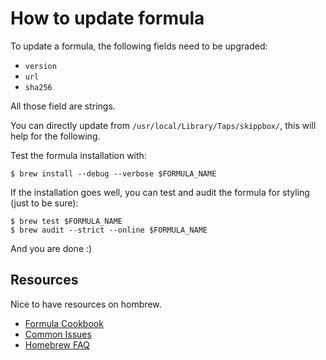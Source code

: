 # How to update formula

To update a formula, the following fields need to be upgraded:

 - `version`
 - `url`
 - `sha256`

All those field are strings.

You can directly update from `/usr/local/Library/Taps/skippbox/`, this will help for the following.

Test the formula installation with:

    $ brew install --debug --verbose $FORMULA_NAME

If the installation goes well, you can test and audit the formula for styling (just to be sure):

    $ brew test $FORMULA_NAME
    $ brew audit --strict --online $FORMULA_NAME

And you are done :)

## Resources

Nice to have resources on hombrew.

 - [Formula Cookbook](https://github.com/Homebrew/homebrew/blob/master/share/doc/homebrew/Formula-Cookbook.md)
 - [Common Issues](https://github.com/Homebrew/homebrew/blob/master/share/doc/homebrew/Common-Issues.md)
 - [Homebrew FAQ](https://github.com/Homebrew/homebrew/blob/master/share/doc/homebrew/FAQ.md)
